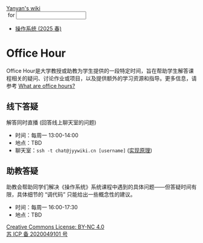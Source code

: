 <!DOCTYPE html><html><head><meta charSet="utf-8"/><meta name="viewport" content="width=device-width"/><title>Yanyan&#x27;s Wiki</title><link rel="stylesheet" href="https://cdn.jsdelivr.net/npm/katex@0.16.9/dist/katex.min.css"/><link rel="stylesheet" href="https://cdnjs.cloudflare.com/ajax/libs/highlight.js/11.6.0/styles/default.min.css"/><meta name="next-head-count" content="5"/><link rel="preload" href="../_next/static/css/e993edd6a18ef4f0.css" as="style"/><link rel="stylesheet" href="../_next/static/css/e993edd6a18ef4f0.css" data-n-g=""/><noscript data-n-css=""></noscript><script defer="" nomodule="" src="../_next/static/chunks/polyfills-c67a75d1b6f99dc8.js"></script><script src="../_next/static/chunks/webpack-f73d82589f972e7d.js" defer=""></script><script src="../_next/static/chunks/framework-66d32731bdd20e83.js" defer=""></script><script src="../_next/static/chunks/main-3929bf55b0f13a18.js" defer=""></script><script src="../_next/static/chunks/pages/_app-00b06920b385caf1.js" defer=""></script><script src="../_next/static/chunks/pages/[[...index]]-877ec949b69be209.js" defer=""></script><script src="../_next/static/a2FwJzUPGFGc0QcwaUr13/_buildManifest.js" defer=""></script><script src="../_next/static/a2FwJzUPGFGc0QcwaUr13/_ssgManifest.js" defer=""></script></head><body><div id="__next"><div class="bg-slate-300/10"><div class="sticky top-0 z-40 w-full backdrop-blur flex-none border-b border-slate-900/10 bg-white/75 supports-backdrop-blur:bg-white/60"><div class="max-w-8xl mx-auto"><div class="py-4 border-b border-slate-900/10 lg:px-8 lg:border-0 dark:border-slate-300/10 mx-4 lg:mx-0"><div class="relative flex items-center"><a href="../index.html">Yanyan&#x27;s wiki</a><form class="text-xs text-slate-500"> for <input type="text" name="token" class="font-mono text-xs w-16" maxLength="8"/></form><div class="relative hidden lg:flex items-center ml-4 pl-4 border-l"><nav class="text-sm leading-6 font-semibold text-slate-700 dark:text-slate-200"><ul class="flex space-x-8"><li><a class="hover:text-sky-500 dark:hover:text-sky-400" href="2025/index.html">操作系统 (2025 春)</a></li></ul></nav></div></div></div></div></div><div class="container mx-auto max-w-5xl flex flex-col min-h-screen px-4"><div class="wiki bg-neutral-200/10"><h1>Office Hour</h1>
<p>Office Hour是大学教授或助教为学生提供的一段特定时间，旨在帮助学生解答课程相关的疑问、讨论作业或项目，以及提供额外的学习资源和指导。更多信息，请参考 <a href="https://lsc.cornell.edu/wp-content/uploads/2015/10/What-Are-Office-Hours.pdf">What are office hours?</a></p>
<h2>线下答疑</h2>
<p>解答同时直播 (回答线上聊天室的问题)</p>
<ul>
<li>时间：每周一 13:00-14:00</li>
<li>地点：TBD</li>
<li>聊天室：<code>ssh -t chat@jyywiki.cn [username]</code> (<a href="Chatroom.md">实现原理</a>)</li>
</ul>
<h2>助教答疑</h2>
<p>助教会帮助同学们解决《操作系统》系统课程中遇到的具体问题——但答疑时间有限，具体细节的 “调代码” 只能给出一些概念性的建议。</p>
<ul>
<li>时间：每周一 16:00-17:30</li>
<li>地点：TBD</li>
</ul></div></div><div class="bg-neutral-100 text-center text-neutral-600 dark:bg-neutral-600 dark:text-neutral-200 lg:text-left"><div class="bg-neutral-200 p-6 text-center dark:bg-neutral-700"><a rel="license" href="http://creativecommons.org/licenses/by-nc/4.0/">Creative Commons License: BY-NC 4.0</a><br/><a href="https://beian.miit.gov.cn/">苏 ICP 备 2020049101 号</a></div></div></div></div><script id="__NEXT_DATA__" type="application/json">{"props":{"pageProps":{"source":{"compiledSource":"/*@jsxRuntime automatic @jsxImportSource react*/\nconst {Fragment: _Fragment, jsx: _jsx, jsxs: _jsxs} = arguments[0];\nconst {useMDXComponents: _provideComponents} = arguments[0];\nfunction _createMdxContent(props) {\n  const _components = Object.assign({\n    h1: \"h1\",\n    p: \"p\",\n    a: \"a\",\n    h2: \"h2\",\n    ul: \"ul\",\n    li: \"li\",\n    code: \"code\"\n  }, _provideComponents(), props.components);\n  return _jsxs(_Fragment, {\n    children: [_jsx(_components.h1, {\n      children: \"Office Hour\"\n    }), \"\\n\", _jsxs(_components.p, {\n      children: [\"Office Hour是大学教授或助教为学生提供的一段特定时间，旨在帮助学生解答课程相关的疑问、讨论作业或项目，以及提供额外的学习资源和指导。更多信息，请参考 \", _jsx(_components.a, {\n        href: \"https://lsc.cornell.edu/wp-content/uploads/2015/10/What-Are-Office-Hours.pdf\",\n        children: \"What are office hours?\"\n      })]\n    }), \"\\n\", _jsx(_components.h2, {\n      children: \"线下答疑\"\n    }), \"\\n\", _jsx(_components.p, {\n      children: \"解答同时直播 (回答线上聊天室的问题)\"\n    }), \"\\n\", _jsxs(_components.ul, {\n      children: [\"\\n\", _jsx(_components.li, {\n        children: \"时间：每周一 13:00-14:00\"\n      }), \"\\n\", _jsx(_components.li, {\n        children: \"地点：TBD\"\n      }), \"\\n\", _jsxs(_components.li, {\n        children: [\"聊天室：\", _jsx(_components.code, {\n          children: \"ssh -t chat@jyywiki.cn [username]\"\n        }), \" (\", _jsx(_components.a, {\n          href: \"Chatroom.md\",\n          children: \"实现原理\"\n        }), \")\"]\n      }), \"\\n\"]\n    }), \"\\n\", _jsx(_components.h2, {\n      children: \"助教答疑\"\n    }), \"\\n\", _jsx(_components.p, {\n      children: \"助教会帮助同学们解决《操作系统》系统课程中遇到的具体问题——但答疑时间有限，具体细节的 “调代码” 只能给出一些概念性的建议。\"\n    }), \"\\n\", _jsxs(_components.ul, {\n      children: [\"\\n\", _jsx(_components.li, {\n        children: \"时间：每周一 16:00-17:30\"\n      }), \"\\n\", _jsx(_components.li, {\n        children: \"地点：TBD\"\n      }), \"\\n\"]\n    })]\n  });\n}\nfunction MDXContent(props = {}) {\n  const {wrapper: MDXLayout} = Object.assign({}, _provideComponents(), props.components);\n  return MDXLayout ? _jsx(MDXLayout, Object.assign({}, props, {\n    children: _jsx(_createMdxContent, props)\n  })) : _createMdxContent(props);\n}\nreturn {\n  default: MDXContent\n};\n","frontmatter":{},"scope":{}},"frontmatter":{}},"__N_SSG":true},"page":"/[[...index]]","query":{"index":["OS","OfficeHour.md"]},"buildId":"a2FwJzUPGFGc0QcwaUr13","isFallback":false,"gsp":true,"scriptLoader":[]}</script></body></html>